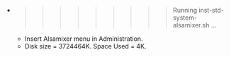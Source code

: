 * >>>>>>>>> Running inst-std-system-alsamixer.sh ...
  * Insert Alsamixer menu in Administration.
  * Disk size = 3724464K. Space Used = 4K.
